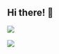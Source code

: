 ## Hi there! 👋
<img
    src="https://github-readme-stats.vercel.app/api?username=fabian-gubler&show_icons=true&theme=react&&hide_border=true"
  />
  <br />
  <br />
  <img
    src="https://github-readme-streak-stats.herokuapp.com/?user=fabian-gubler&&theme=react&&hide_border=true"
  />
</div>
